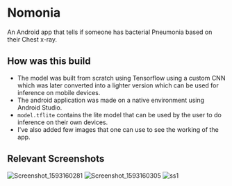 # Nomonia
An Android app that tells if someone has bacterial Pneumonia based on their Chest x-ray. 

## How was this build
* The model was built from scratch using Tensorflow using a custom CNN which was later converted into a lighter version 
which can be used for inference on mobile devices. 
* The android application was made on a native environment using Android Studio.
* `model.tflite` contains the lite model that can be used by the user to do inference on their own devices.
* I've also added few images that one can use to see the working of the app.

## Relevant Screenshots
![Screenshot_1593160281](https://user-images.githubusercontent.com/54197164/85842370-3e4a9a80-b7bd-11ea-9f06-7dc7fcea71e6.png)
![Screenshot_1593160305](https://user-images.githubusercontent.com/54197164/85842378-3f7bc780-b7bd-11ea-82f3-806bf5fe0d7f.png)
![ss1](https://user-images.githubusercontent.com/54197164/85842380-40acf480-b7bd-11ea-9682-d7247663ff2f.png)
